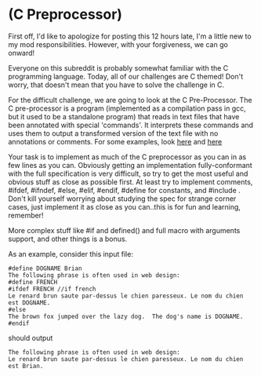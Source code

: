 # (C Preprocessor)
<div class="md"><p>First off, I'd like to apologize for posting this 12 hours late, I'm a little new to my mod responsibilities.  However, with your forgiveness, we can go onward!</p>
<p>Everyone on this subreddit is probably somewhat familiar with the C programming language.
Today, all of our challenges are C themed!  Don't worry, that doesn't mean that you have to solve the challenge in C.</p>
<p>For the difficult challenge, we are going to look at the C Pre-Processor.  The C pre-processor is a program (implemented as a compilation pass in gcc, but it used to be a standalone program) that reads in text files that have been annotated with special 'commands'.  It interprets these commands and uses them to output a transformed version of the text file with no annotations or comments.    For some examples, look <a href="http://www.cs.utah.edu/dept/old/texinfo/cpp/cpp.html#SEC2">here</a> and <a href="http://en.wikipedia.org/wiki/C_preprocessor">here</a></p>
<p>Your task is to implement as much of the C preprocessor as you can in as few lines as you can.  Obviously getting an implementation fully-conformant with the full specification is very difficult, so try to get the most useful and obvious stuff as close as possible first.  At least try to implement comments, #ifdef, #ifndef, #else, #elif, #endif, #define for constants, and #include .  Don't kill yourself worrying about studying the spec for strange corner cases, just implement it as close as you can..this is for fun and learning, remember!</p>
<p>More complex stuff like #if and defined() and full macro with arguments support, and other things is a bonus.</p>
<p>As an example, consider this input file:</p>
<pre><code>#define DOGNAME Brian
The following phrase is often used in web design:
#define FRENCH
#ifdef FRENCH //if french
Le renard brun saute par-dessus le chien paresseux. Le nom du chien est DOGNAME.
#else
The brown fox jumped over the lazy dog.  The dog's name is DOGNAME.
#endif
</code></pre>
<p>should output</p>
<pre><code>The following phrase is often used in web design:
Le renard brun saute par-dessus le chien paresseux. Le nom du chien est Brian.
</code></pre>
</div>
